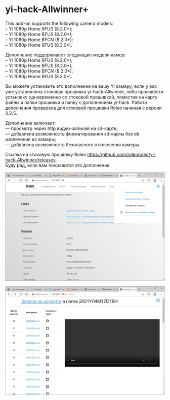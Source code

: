 # yi-hack-Allwinner+
This add-on supports the following camera models:  
– Yi 1080p Home 9FUS (8.2.0*);  
– Yi 1080p Home BFUS (8.2.0*);  
– Yi 1080p Home BFCN (8.2.0*);  
– Yi 1080p Home 9FUS (8.3.0*).  

Дополнение поддерживает следующие модели камер:  
– Yi 1080p Home 9FUS (8.2.0*);  
– Yi 1080p Home BFUS (8.2.0*);  
– Yi 1080p Home BFCN (8.2.0*);  
– Yi 1080p Home 9FUS (8.3.0*).  

Вы можете установить это дополнение на вашу Yi камеру, если у вас уже установлена стоковая прошивка yi-hack-Allwinner, либо произвести установку одновременно со стоковой прошивкой, поместив на карту файлы и папки прошивки и папку с дополнением yi-hack. Работа дополнения проверена для стоковой прошивки Roleo начиная с версии 0.2.5.  

Дополнение включает:  
— просмотр через http видео-записей на sd-карте;  
— добавлена возможность форматирования sd-карты без её извлечения из камеры;  
— добавлена возможность безопасного отключения камеры.  

Ссылка на стоковую прошивку Roleo https://github.com/roleoroleo/yi-hack-Allwinner/releases.  
Буду рад, если вам понравится это дополнение.  

![Дополнительное меню](https://github.com/Arkady23/yi-hack-Allwinner-plus/blob/main/Screenshots/image_2021_04_17T06_49_19_289Z.png)

![Просмотр записей](https://github.com/Arkady23/yi-hack-Allwinner-plus/blob/main/Screenshots/image_2021_04_17T06_49_59_443Z.png)
